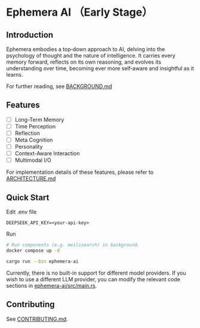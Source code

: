 
# Ephemera AI （Early Stage）
## Introduction
Ephemera embodies a top‑down approach to AI, delving into the psychology of thought and the nature of intelligence. It carries every memory forward, reflects on its own reasoning, and evolves its understanding over time, becoming ever more self‑aware and insightful as it learns.

For further reading, see [BACKGROUND.md](docs/BACKGROUND.md)

## Features
 - [ ] Long-Term Memory
 - [ ] Time Perception
 - [ ] Reflection
 - [ ] Meta Cognition
 - [ ] Personality
 - [ ] Context-Aware Interaction
 - [ ] Multimodal I/O

For implementation details of these features, please refer to [ARCHITECTURE.md](docs/ARCHITECTURE.md)

## Quick Start

Edit .env file
```
DEEPSEEK_API_KEY=<your-api-key>
```

Run
```bash
# Run components (e.g. meilisearch) in background.
docker compose up -d

cargo run --bin ephemera-ai
```

Currently, there is no built-in support for different model providers. If you wish to use a different LLM provider, you can modify the relevant code sections in [ephemera-ai/src/main.rs](ephemera-ai/src/main.rs).

## Contributing

See [CONTRIBUTING.md](docs/CONTRIBUTING.md).
